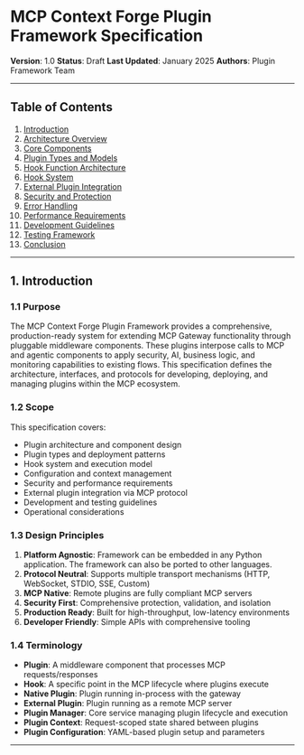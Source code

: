 # MCP Context Forge Plugin Framework Specification

**Version**: 1.0
**Status**: Draft
**Last Updated**: January 2025
**Authors**: Plugin Framework Team

---

## Table of Contents

1. [Introduction](#introduction)
2. [Architecture Overview](./sections/architecture-overview.md)
3. [Core Components](./sections/core-components.md)
4. [Plugin Types and Models](./sections/plugins.md)
5. [Hook Function Architecture](./sections/hooks-overview.md)
6. [Hook System](./sections/hooks-details.md)
7. [External Plugin Integration](./sections/external-plugins.md)
8. [Security and Protection](./sections/security.md)
9. [Error Handling](./sections/error-handling.md)
10. [Performance Requirements](./sections/performance.md)
11. [Development Guidelines](./sections/development-guidelines.md)
12. [Testing Framework](./sections/testing.md)
13. [Conclusion](./sections/conclusion.md)

---

## 1. Introduction

### 1.1 Purpose

The MCP Context Forge Plugin Framework provides a comprehensive, production-ready system for extending MCP Gateway functionality through pluggable middleware components.  These plugins interpose calls to MCP and agentic components to apply security, AI, business logic, and monitoring capabilities to existing flows. This specification defines the architecture, interfaces, and protocols for developing, deploying, and managing plugins within the MCP ecosystem.

### 1.2 Scope

This specification covers:
- Plugin architecture and component design
- Plugin types and deployment patterns
- Hook system and execution model
- Configuration and context management
- Security and performance requirements
- External plugin integration via MCP protocol
- Development and testing guidelines
- Operational considerations

### 1.3 Design Principles

1. **Platform Agnostic**: Framework can be embedded in any Python application. The framework can also be ported to other languages.
2. **Protocol Neutral**: Supports multiple transport mechanisms (HTTP, WebSocket, STDIO, SSE, Custom)
3. **MCP Native**: Remote plugins are fully compliant MCP servers
4. **Security First**: Comprehensive protection, validation, and isolation
5. **Production Ready**: Built for high-throughput, low-latency environments
6. **Developer Friendly**: Simple APIs with comprehensive tooling

### 1.4 Terminology

- **Plugin**: A middleware component that processes MCP requests/responses
- **Hook**: A specific point in the MCP lifecycle where plugins execute
- **Native Plugin**: Plugin running in-process with the gateway
- **External Plugin**: Plugin running as a remote MCP server
- **Plugin Manager**: Core service managing plugin lifecycle and execution
- **Plugin Context**: Request-scoped state shared between plugins
- **Plugin Configuration**: YAML-based plugin setup and parameters

---